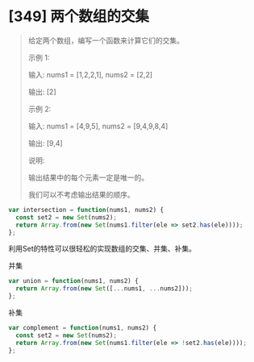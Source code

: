 # [349] 两个数组的交集

> 给定两个数组，编写一个函数来计算它们的交集。
>
> 示例 1:
>
> 输入: nums1 = [1,2,2,1], nums2 = [2,2]
>
> 输出: [2]
>
> 示例 2:
>
> 输入: nums1 = [4,9,5], nums2 = [9,4,9,8,4]
>
> 输出: [9,4]
>
> 说明:
>
> 输出结果中的每个元素一定是唯一的。
>
> 我们可以不考虑输出结果的顺序。

```js
var intersection = function(nums1, nums2) {
  const set2 = new Set(nums2);
  return Array.from(new Set(nums1.filter(ele => set2.has(ele))));
};
```

利用Set的特性可以很轻松的实现数组的交集、并集、补集。

并集

```js
var union = function(nums1, nums2) {
  return Array.from(new Set([...nums1, ...nums2]));
};
```

补集

```js
var complement = function(nums1, nums2) {
  const set2 = new Set(nums2);
  return Array.from(new Set(nums1.filter(ele => !set2.has(ele))));
};
```
